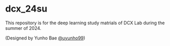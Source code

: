 # dcx_24su

This repository is for the deep learning study matrials of DCX Lab during the summer of 2024.


(Designed by Yunho Bae [@uyunho99](https://github.com/uyunho99))

